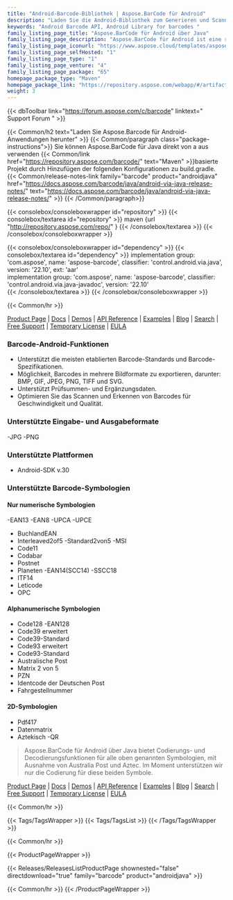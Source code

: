 ```yaml
---
title: "Android-Barcode-Bibliothek | Aspose.BarCode für Android"
description: "Laden Sie die Android-Bibliothek zum Generieren und Scannen von Barcodes herunter, die 1D-, 2D- und Post-Barcodes unterstützt. Die Android-Barcode-API ermöglicht es Entwicklern, die Codes anzupassen, indem sie verschiedene Symbologien angeben."
keywords: "Android Barcode API, Android Library for barcodes "
family_listing_page_title: "Aspose.BarCode für Android über Java"
family_listing_page_description: "Aspose.BarCode für Android ist eine robuste und zuverlässige Barcode-Erzeugungs- und Erkennungskomponente, die in Java geschrieben ist und es Entwicklern ermöglicht, schnell und einfach Barcode-Erzeugungs- und Erkennungsfunktionen zu ihren Java-Anwendungen hinzuzufügen."
family_listing_page_iconurl: "https://www.aspose.cloud/templates/aspose/App_Themes/V3/images/barcode/272x272/aspose_barcode-for-java-min.png"
family_listing_page_selfHosted: "1"
family_listing_page_type: "1"
family_listing_page_venture: "4"
family_listing_page_package: "65"
homepage_package_type: "Maven"
homepage_package_link: "https://repository.aspose.com/webapp/#/artifacts/browse/tree/General/repo/com/aspose/aspose-barcode"
weight: 3
---
```


{{< dbToolbar link="https://forum.aspose.com/c/barcode" linktext=" Support Forum " >}}

{{< Common/h2 text="Laden Sie Aspose.Barcode für Android-Anwendungen herunter"  >}}
{{< Common/paragraph class="package-instructions">}}
Sie können Aspose.BarCode für Java direkt von a aus verwenden
{{< Common/link href="https://repository.aspose.com/barcode/" text="Maven"  >}}basierte Projekt durch Hinzufügen der folgenden Konfigurationen zu build.gradle.
{{< Common/release-notes-link family="barcode" product="androidjava" href="https://docs.aspose.com/barcode/java/android-via-java-release-notes/" text="https://docs.aspose.com/barcode/java/android-via-java-release-notes/"  >}}
{{< /Common/paragraph>}}

{{< consolebox/consoleboxwrapper id="repository" >}}
{{< consolebox/textarea id="repository" >}}
maven {url "http://repository.aspose.com/repo/" }
{{< /consolebox/textarea >}}
{{< /consolebox/consoleboxwrapper >}}

{{< consolebox/consoleboxwrapper id="dependency" >}}
{{< consolebox/textarea id="dependency" >}}
implementation group: 'com.aspose', name: 'aspose-barcode', classifier: 'control.android.via.java', version: '22.10', ext: 'aar'      
implementation group: 'com.aspose', name: 'aspose-barcode', classifier: 'control.android.via.java-javadoc', version: '22.10'     
{{< /consolebox/textarea >}}
{{< /consolebox/consoleboxwrapper >}}

{{< Common/hr >}}

[Product Page](https://products.aspose.com/barcode/android-java/) | [Docs](https://docs.aspose.com/barcode/androidjava/) | [Demos](https://products.aspose.app/barcode/family) | [API Reference](https://reference.aspose.com/barcode/java) | [Examples](https://github.com/aspose-barcode/Aspose.BarCode-for-Java) | [Blog](https://blog.aspose.com/category/barcode/) | [Search](https://search.aspose.com/) | [Free Support](https://forum.aspose.com/c/barcode) | [Temporary License](https://purchase.aspose.com/temporary-license) | [EULA](https://about.aspose.com/legal/eula/)

### Barcode-Android-Funktionen

- Unterstützt die meisten etablierten Barcode-Standards und Barcode-Spezifikationen.
- Möglichkeit, Barcodes in mehrere Bildformate zu exportieren, darunter: BMP, GIF, JPEG, PNG, TIFF und SVG.
- Unterstützt Prüfsummen- und Ergänzungsdaten.
- Optimieren Sie das Scannen und Erkennen von Barcodes für Geschwindigkeit und Qualität.

### Unterstützte Eingabe- und Ausgabeformate

-JPG
-PNG

### Unterstützte Plattformen

- Android-SDK v.30

### Unterstützte Barcode-Symbologien

#### Nur numerische Symbologien

-EAN13
-EAN8
-UPCA
-UPCE
- BuchlandEAN
- Interleaved2of5
-Standard2von5
-MSI
- Code11
- Codabar
- Postnet
- Planeten
-EAN14(SCC14)
-SSCC18
- ITF14
- Leticode
- OPC

#### Alphanumerische Symbologien

- Code128
-EAN128
- Code39 erweitert
- Code39-Standard
- Code93 erweitert
- Code93-Standard
- Australische Post
- Matrix 2 von 5
- PZN
- Identcode der Deutschen Post
- Fahrgestellnummer

#### 2D-Symbologien

- Pdf417
- Datenmatrix
- Aztekisch
-QR

> Aspose.BarCode für Android über Java bietet Codierungs- und Decodierungsfunktionen für alle oben genannten Symbologien, mit Ausnahme von Australia Post und Aztec. Im Moment unterstützen wir nur die Codierung für diese beiden Symbole.

[Product Page](https://products.aspose.com/barcode/android-java/) | [Docs](https://docs.aspose.com/barcode/androidjava/) | [Demos](https://products.aspose.app/barcode/family) | [API Reference](https://reference.aspose.com/barcode/java) | [Examples](https://github.com/aspose-barcode/Aspose.BarCode-for-Java) | [Blog](https://blog.aspose.com/category/barcode/) | [Search](https://search.aspose.com/) | [Free Support](https://forum.aspose.com/c/barcode) | [Temporary License](https://purchase.aspose.com/temporary-license) | [EULA](https://about.aspose.com/legal/eula/)

{{< Common/hr >}}

{{< Tags/TagsWrapper >}}
{{< Tags/TagsList >}}
{{< /Tags/TagsWrapper >}}

{{< Common/hr >}}

{{< ProductPageWrapper >}}

<!-- ReleasesListProductPage-->

{{< Releases/ReleasesListProductPage shownested="false"  directdownload="true" family="barcode" product="androidjava" >}}

<!-- /ReleasesListProductPage-->

{{< Common/hr >}}
{{< /ProductPageWrapper >}}

